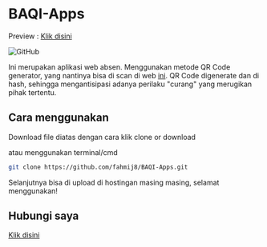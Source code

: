 # BAQI-Apps

Preview : [Klik disini](https://fahmij8.github.io/BAQI-Apps/) 

![GitHub](https://img.shields.io/github/license/fahmij8/BAQI-Apps)

Ini merupakan aplikasi web absen. Menggunakan metode QR Code generator, yang nantinya bisa di scan di web [ini](https://fahmij8.github.io/BAQI-Apps/scanner). 
QR Code digenerate dan di hash, sehingga mengantisipasi adanya perilaku "curang" yang merugikan pihak tertentu.

## Cara menggunakan

Download file diatas dengan cara klik clone or download

atau menggunakan terminal/cmd

```bash
git clone https://github.com/fahmij8/BAQI-Apps.git
```

Selanjutnya bisa di upload di hostingan masing masing, selamat menggunakan!

## Hubungi saya

[Klik disini](https://api.whatsapp.com/send?phone=6285871763101)
